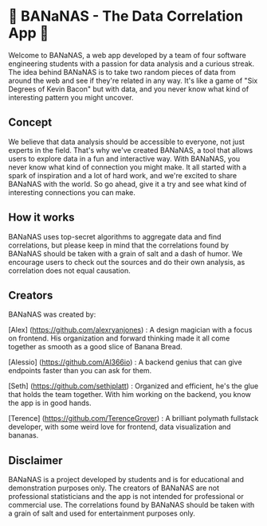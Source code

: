 # 🍌 BANaNAS - The Data Correlation App 🍌
Welcome to BANaNAS, a web app developed by a team of four software engineering students with a passion for data analysis and a curious streak. The idea behind BANaNAS is to take two random pieces of data from around the web and see if they're related in any way. It's like a game of "Six Degrees of Kevin Bacon" but with data, and you never know what kind of interesting pattern you might uncover.

## Concept
We believe that data analysis should be accessible to everyone, not just experts in the field. That's why we've created BANaNAS, a tool that allows users to explore data in a fun and interactive way. With BANaNAS, you never know what kind of connection you might make. It all started with a spark of inspiration and a lot of hard work, and we're excited to share BANaNAS with the world. So go ahead, give it a try and see what kind of interesting connections you can make.

## How it works
BANaNAS uses top-secret algorithms to aggregate data and find correlations, but please keep in mind that the correlations found by BANaNAS should be taken with a grain of salt and a dash of humor. We encourage users to check out the sources and do their own analysis, as correlation does not equal causation.

## Creators
BANaNAS was created by:

[Alex] (https://github.com/alexryanjones) : A design magician with a focus on frontend. His organization and forward thinking made it all come together as smooth as a good slice of Banana Bread.

[Alessio] (https://github.com/Al366io) : A backend genius that can give endpoints faster than you can ask for them.

[Seth] (https://github.com/sethjplatt) : Organized and efficient, he's the glue that holds the team together. With him working on the backend, you know the app is in good hands.

[Terence] (https://github.com/TerenceGrover) : A brilliant polymath fullstack developer, with some weird love for frontend, data visualization and bananas.

## Disclaimer
BANaNAS is a project developed by students and is for educational and demonstration purposes only. The creators of BANaNAS are not professional statisticians and the app is not intended for professional or commercial use. The correlations found by BANaNAS should be taken with a grain of salt and used for entertainment purposes only.
